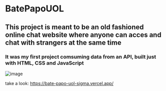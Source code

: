 <h1>BatePapoUOL</h1>

<h2>This project is meant to be an old fashioned online chat website where anyone can acces and chat with strangers at the same time</h2>

<h3>It was my first project comsuming data from an API, built just with HTML, CSS and JavaScript</h3>

![image](https://user-images.githubusercontent.com/106840825/211628903-3f3f4e04-4f7f-4f21-a1e1-977650315767.png)

take a look: https://bate-papo-uol-sigma.vercel.app/
